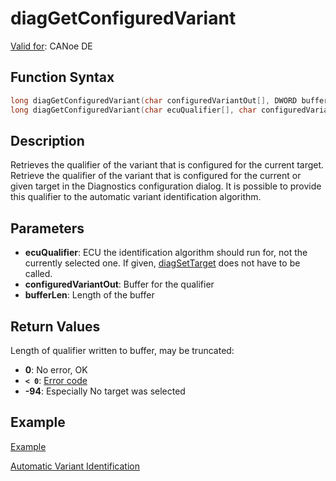# diagGetConfiguredVariant

[Valid for](../../../Shared/FeatureAvailability.md): CANoe DE

## Function Syntax

```c
long diagGetConfiguredVariant(char configuredVariantOut[], DWORD bufferLen); // form 1
long diagGetConfiguredVariant(char ecuQualifier[], char configuredVariantOut[], DWORD bufferLen); // form 2
```

## Description

Retrieves the qualifier of the variant that is configured for the current target. Retrieve the qualifier of the variant that is configured for the current or given target in the Diagnostics configuration dialog. It is possible to provide this qualifier to the automatic variant identification algorithm.

## Parameters

- **ecuQualifier**: ECU the identification algorithm should run for, not the currently selected one. If given, [diagSetTarget](CAPLfunctionDiagSetTarget.md) does not have to be called.
- **configuredVariantOut**: Buffer for the qualifier
- **bufferLen**: Length of the buffer

## Return Values

Length of qualifier written to buffer, may be truncated:

- **0**: No error, OK
- **`< 0`**: [Error code](../CAPLfunctionsDiagnosticsErrorCode.md)
- **-94**: Especially No target was selected

## Example

[Example](../CAPLfunctionsExampleAutomaticVariantIdentification.md)

[Automatic Variant Identification](../../../CANoeCANalyzer/Diagnostics/Test/DiagnosticsAutomaticVariantIdentification.md)

